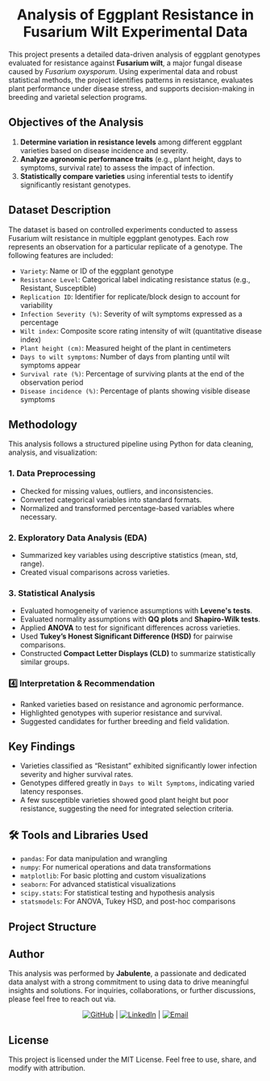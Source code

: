 <h1 align='center'> Analysis of Eggplant Resistance in Fusarium Wilt Experimental Data</h1>

This project presents a detailed data-driven analysis of eggplant genotypes evaluated for resistance against **Fusarium wilt**, a major fungal disease caused by *Fusarium oxysporum*. Using experimental data and robust statistical methods, the project identifies patterns in resistance, evaluates plant performance under disease stress, and supports decision-making in breeding and varietal selection programs.


## Objectives of the Analysis

1. **Determine variation in resistance levels** among different eggplant varieties based on disease incidence and severity.
2. **Analyze agronomic performance traits** (e.g., plant height, days to symptoms, survival rate) to assess the impact of infection.
3. **Statistically compare varieties** using inferential tests to identify significantly resistant genotypes.


## Dataset Description

The dataset is based on controlled experiments conducted to assess Fusarium wilt resistance in multiple eggplant genotypes. Each row represents an observation for a particular replicate of a genotype. The following features are included:

- `Variety`: Name or ID of the eggplant genotype  
- `Resistance Level`: Categorical label indicating resistance status (e.g., Resistant, Susceptible)  
- `Replication ID`: Identifier for replicate/block design to account for variability  
- `Infection Severity (%)`: Severity of wilt symptoms expressed as a percentage  
- `Wilt index`: Composite score rating intensity of wilt (quantitative disease index)  
- `Plant height (cm)`: Measured height of the plant in centimeters  
- `Days to wilt symptoms`: Number of days from planting until wilt symptoms appear  
- `Survival rate (%)`: Percentage of surviving plants at the end of the observation period  
- `Disease incidence (%)`: Percentage of plants showing visible disease symptoms  


## Methodology

This analysis follows a structured pipeline using Python for data cleaning, analysis, and visualization:

### 1. Data Preprocessing
- Checked for missing values, outliers, and inconsistencies.
- Converted categorical variables into standard formats.
- Normalized and transformed percentage-based variables where necessary.

### 2. Exploratory Data Analysis (EDA)
- Summarized key variables using descriptive statistics (mean, std, range).
- Created visual comparisons across varieties.

### 3. Statistical Analysis
- Evaluated homogeneity of varience assumptions with **Levene's tests**.
- Evaluated normality assumptions with **QQ plots** and **Shapiro-Wilk tests**.
- Applied **ANOVA** to test for significant differences across varieties.
- Used **Tukey’s Honest Significant Difference (HSD)** for pairwise comparisons.
- Constructed **Compact Letter Displays (CLD)** to summarize statistically similar groups.

### 4️⃣ Interpretation & Recommendation
- Ranked varieties based on resistance and agronomic performance.
- Highlighted genotypes with superior resistance and survival.
- Suggested candidates for further breeding and field validation.


## Key Findings

- Varieties classified as “Resistant” exhibited significantly lower infection severity and higher survival rates.
- Genotypes differed greatly in `Days to Wilt Symptoms`, indicating varied latency responses.
- A few susceptible varieties showed good plant height but poor resistance, suggesting the need for integrated selection criteria.


## 🛠 Tools and Libraries Used

- `pandas`: For data manipulation and wrangling  
- `numpy`: For numerical operations and data transformations  
- `matplotlib`: For basic plotting and custom visualizations  
- `seaborn`: For advanced statistical visualizations  
- `scipy.stats`: For statistical testing and hypothesis analysis  
- `statsmodels`: For ANOVA, Tukey HSD, and post-hoc comparisons  


## Project Structure


## Author

This analysis was performed by **Jabulente**, a passionate and dedicated data analyst with a strong commitment to using data to drive meaningful insights and solutions. For inquiries, collaborations, or further discussions, please feel free to reach out via.  


<div align="center">  
    
[![GitHub](https://img.shields.io/badge/GitHub-Jabulente-black?logo=github)](https://github.com/Jabulente)  |  [![LinkedIn](https://img.shields.io/badge/LinkedIn-Jabulente-blue?logo=linkedin)](https://linkedin.com/in/jabulente-208019349)  |  [![Email](https://img.shields.io/badge/Email-jabulente@hotmail.com-red?logo=gmail)](mailto:Jabulente@hotmail.com)  

</div>


## License
This project is licensed under the MIT License. Feel free to use, share, and modify with attribution.

